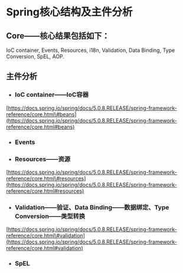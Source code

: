 # Spring核心结构及主件分析

## Core——核心结果包括如下：

IoC container, Events, Resources, i18n, Validation, Data Binding, Type Conversion, SpEL, AOP.

## 主件分析

* ### IoC container——IoC容器

[https://docs.spring.io/spring/docs/5.0.8.RELEASE/spring-framework-reference/core.html\#beans](https://docs.spring.io/spring/docs/5.0.8.RELEASE/spring-framework-reference/core.html#beans)

* ### Events
* ### Resources——资源

[https://docs.spring.io/spring/docs/5.0.8.RELEASE/spring-framework-reference/core.html\#resources](https://docs.spring.io/spring/docs/5.0.8.RELEASE/spring-framework-reference/core.html#resources)

* ### Validation——验证、Data Binding——数据绑定、Type Conversion——类型转换

[https://docs.spring.io/spring/docs/5.0.8.RELEASE/spring-framework-reference/core.html\#validation](https://docs.spring.io/spring/docs/5.0.8.RELEASE/spring-framework-reference/core.html#validation)

* ### SpEL



